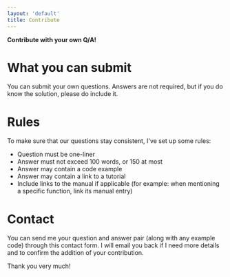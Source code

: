 ```yaml
---
layout: 'default'
title: Contribute
---
```



**Contribute with your own Q/A!**

# What you can submit

You can submit your own questions. Answers are not required, but if you do know the solution, please do include it.

# Rules

To make sure that our questions stay consistent, I've set up some rules:

- Question must be one-liner
- Answer must not exceed 100 words, or 150 at most
- Answer may contain a code example
- Answer may contain a link to a tutorial
- Include links to the manual if applicable (for example: when mentioning a specific function, link its manual entry)


# Contact

You can send me your question and answer pair (along with any example code) through this contact form.
I will email you back if I need more details and to confirm the addition of your contribution.

<Imagine Contact Form Here>

Thank you very much!
